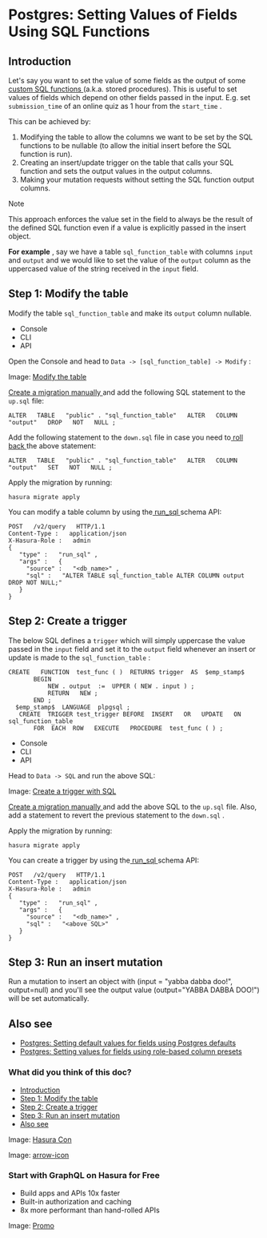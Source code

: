 # Postgres: Setting Values of Fields Using SQL Functions

## Introduction​

Let's say you want to set the value of some fields as the output of some[ custom SQL functions ](https://www.postgresql.org/docs/current/sql-createfunction.html)(a.k.a. stored procedures). This
is useful to set values of fields which depend on other fields passed in the input. E.g. set `submission_time` of an
online quiz as 1 hour from the `start_time` .

This can be achieved by:

1. Modifying the table to allow the columns we want to be set by the SQL functions to be nullable (to allow the initial
insert before the SQL function is run).
2. Creating an insert/update trigger on the table that calls your SQL function and sets the output values in the output
columns.
3. Making your mutation requests without setting the SQL function output columns.


Note

This approach enforces the value set in the field to always be the result of the defined SQL function even if a value is
explicitly passed in the insert object.

 **For example** , say we have a table `sql_function_table` with columns `input` and `output` and we would like to set the
value of the `output` column as the uppercased value of the string received in the `input` field.

## Step 1: Modify the table​

Modify the table `sql_function_table` and make its `output` column nullable.

- Console
- CLI
- API


Open the Console and head to `Data -> [sql_function_table] -> Modify` :

Image: [ Modify the table ](https://hasura.io/docs/assets/images/modify-sql-fn-table-9a0a71b3d642fd61faa375ea3e4a4295.png)

[ Create a migration manually ](https://hasura.io/docs/latest/migrations-metadata-seeds/manage-migrations/#create-manual-migrations)and add the
following SQL statement to the `up.sql` file:

`ALTER   TABLE   "public" . "sql_function_table"   ALTER   COLUMN   "output"   DROP   NOT   NULL ;`

Add the following statement to the `down.sql` file in case you need to[ roll back ](https://hasura.io/docs/latest/migrations-metadata-seeds/manage-migrations/#roll-back-migrations)the above statement:

`ALTER   TABLE   "public" . "sql_function_table"   ALTER   COLUMN   "output"   SET   NOT   NULL ;`

Apply the migration by running:

`hasura migrate apply`

You can modify a table column by using the[ run_sql ](https://hasura.io/docs/latest/api-reference/schema-api/run-sql/#schema-run-sql)schema API:

```
POST   /v2/query   HTTP/1.1
Content-Type :   application/json
X-Hasura-Role :   admin
{
   "type" :   "run_sql" ,
   "args" :   {
     "source" :   "<db_name>" ,
     "sql" :   "ALTER TABLE sql_function_table ALTER COLUMN output DROP NOT NULL;"
   }
}
```

## Step 2: Create a trigger​

The below SQL defines a `trigger` which will simply uppercase the value passed in the `input` field and set it to the `output` field whenever an insert or update is made to the `sql_function_table` :

```
CREATE   FUNCTION  test_func ( )  RETURNS trigger  AS  $emp_stamp$
       BEGIN
           NEW . output  :=  UPPER ( NEW . input ) ;
           RETURN   NEW ;
       END ;
  $emp_stamp$  LANGUAGE  plpgsql ;
   CREATE  TRIGGER test_trigger BEFORE  INSERT   OR   UPDATE   ON  sql_function_table
       FOR  EACH  ROW   EXECUTE   PROCEDURE  test_func ( ) ;
```

- Console
- CLI
- API


Head to `Data -> SQL` and run the above SQL:

Image: [ Create a trigger with SQL ](https://hasura.io/docs/assets/images/create-trigger-7d0a5b5bba3d7135a4a3468cd3e0c54c.png)

[ Create a migration manually ](https://hasura.io/docs/latest/migrations-metadata-seeds/manage-migrations/#create-manual-migrations)and add the
above SQL to the `up.sql` file. Also, add a statement to revert the previous statement to the `down.sql` .

Apply the migration by running:

`hasura migrate apply`

You can create a trigger by using the[ run_sql ](https://hasura.io/docs/latest/api-reference/schema-api/run-sql/#schema-run-sql)schema API:

```
POST   /v2/query   HTTP/1.1
Content-Type :   application/json
X-Hasura-Role :   admin
{
   "type" :   "run_sql" ,
   "args" :   {
     "source" :   "<db_name>" ,
     "sql" :   "<above SQL>"
   }
}
```

## Step 3: Run an insert mutation​

Run a mutation to insert an object with (input = "yabba dabba doo!", output=null) and you'll see the output value
(output="YABBA DABBA DOO!") will be set automatically.

## Also see​

- [ Postgres: Setting default values for fields using Postgres defaults ](https://hasura.io/docs/latest/schema/postgres/default-values/postgres-defaults/)
- [ Postgres: Setting values for fields using role-based column presets ](https://hasura.io/docs/latest/schema/postgres/default-values/column-presets/)


### What did you think of this doc?

- [ Introduction ](https://hasura.io/docs/latest/schema/postgres/default-values/sql-functions/#introduction)
- [ Step 1: Modify the table ](https://hasura.io/docs/latest/schema/postgres/default-values/sql-functions/#step-1-modify-the-table)
- [ Step 2: Create a trigger ](https://hasura.io/docs/latest/schema/postgres/default-values/sql-functions/#step-2-create-a-trigger)
- [ Step 3: Run an insert mutation ](https://hasura.io/docs/latest/schema/postgres/default-values/sql-functions/#step-3-run-an-insert-mutation)
- [ Also see ](https://hasura.io/docs/latest/schema/postgres/default-values/sql-functions/#also-see)


Image: [ Hasura Con ](https://res.cloudinary.com/dh8fp23nd/image/upload/v1686154570/hasura-con-2023/has-con-light-date_r2a2ud.png)

Image: [ arrow-icon ](https://res.cloudinary.com/dh8fp23nd/image/upload/v1683723549/main-web/chevron-right_ldbi7d.png)

### Start with GraphQL on Hasura for Free

- Build apps and APIs 10x faster
- Built-in authorization and caching
- 8x more performant than hand-rolled APIs


Image: [ Promo ](https://hasura.io/docs/assets/images/hasura-free-ff60e409244e0ea12b5a3045d1a9096b.png)